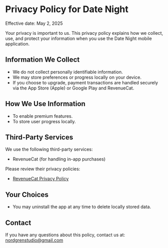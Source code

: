 # Privacy Policy for Date Night

Effective date: May 2, 2025

Your privacy is important to us. This privacy policy explains how we collect, use, and protect your information when you use the Date Night mobile application.

## Information We Collect

- We do not collect personally identifiable information.
- We may store preferences or progress locally on your device.
- If you choose to upgrade, payment transactions are handled securely via the App Store (Apple) or Google Play and RevenueCat.

## How We Use Information

- To enable premium features.
- To store user progress locally.

## Third-Party Services

We use the following third-party services:
- RevenueCat (for handling in-app purchases)

Please review their privacy policies:
- [RevenueCat Privacy Policy](https://www.revenuecat.com/privacy)

## Your Choices

- You may uninstall the app at any time to delete locally stored data.

## Contact

If you have any questions about this policy, contact us at: [nordgrenstudio@gmail.com](mailto:nordgrenstudio@gmail.com)

